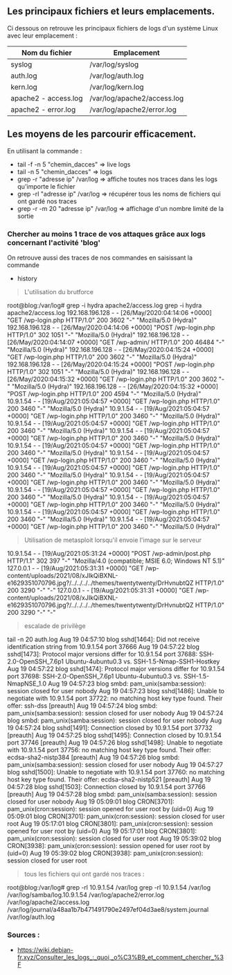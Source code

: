 ## Les principaux fichiers et leurs emplacements.

Ci dessous on retrouve les principaux fichiers de logs d'un système Linux avec leur emplacement :


<table>
  <thead>
    <tr>
      <th>Nom du fichier</th>
      <th>Emplacement</th>
    </tr>
  </thead>
  <tbody>
    <tr>
      <td>syslog</td>
      <td>/var/log/syslog</td>
    </tr>
    <tr>
      <td>auth.log</td>
      <td>/var/log/auth.log</td>
    </tr>
    <tr>
      <td>kern.log</td>
      <td>/var/log/kern.log</td>
    </tr>
    <tr>
      <td>apache2 - access.log</td>
      <td>/var/log/apache2/access.log</td>
    </tr>
    <tr>
      <td>apache2 - error.log</td>
      <td>/var/log/apache2/error.log</td>
    </tr>
  </tbody>
</table>


## Les moyens de les parcourir efficacement.

En utilisant la commande :

- tail -f -n 5 "chemin_dacces" => live logs
- tail -n 5 "chemin_dacces" => logs
- grep -r "adresse ip" /var/log => affiche toutes nos traces dans les logs qu'importe le fichier
- grep -rl "adresse ip" /var/log => récupérer tous les noms de fichiers qui ont gardé nos traces
- grep -r -m 20 "adresse ip" /var/log => affichage d'un nombre limité de la sortie


### Chercher au moins 1 trace de vos attaques grâce aux logs concernant l'activité 'blog'

On retrouve aussi des traces de nos commandes en saisissant la commande 

- history

> L'utilisation du brutforce 

root@blog:/var/log# grep -i hydra apache2/access.log
grep -i hydra apache2/access.log
192.168.196.128 - - [26/May/2020:04:14:06 +0000] "GET /wp-login.php HTTP/1.0" 200 3602 "-" "Mozilla/5.0 (Hydra)"
192.168.196.128 - - [26/May/2020:04:14:06 +0000] "POST /wp-login.php HTTP/1.0" 302 1051 "-" "Mozilla/5.0 (Hydra)"
192.168.196.128 - - [26/May/2020:04:14:07 +0000] "GET /wp-admin/ HTTP/1.0" 200 46484 "-" "Mozilla/5.0 (Hydra)"
192.168.196.128 - - [26/May/2020:04:15:24 +0000] "GET /wp-login.php HTTP/1.0" 200 3602 "-" "Mozilla/5.0 (Hydra)"
192.168.196.128 - - [26/May/2020:04:15:24 +0000] "POST /wp-login.php HTTP/1.0" 302 1051 "-" "Mozilla/5.0 (Hydra)"
192.168.196.128 - - [26/May/2020:04:15:32 +0000] "GET /wp-login.php HTTP/1.0" 200 3602 "-" "Mozilla/5.0 (Hydra)"
192.168.196.128 - - [26/May/2020:04:15:32 +0000] "POST /wp-login.php HTTP/1.0" 200 4594 "-" "Mozilla/5.0 (Hydra)"
10.9.1.54 - - [19/Aug/2021:05:04:57 +0000] "GET /wp-login.php HTTP/1.0" 200 3460 "-" "Mozilla/5.0 (Hydra)"
10.9.1.54 - - [19/Aug/2021:05:04:57 +0000] "GET /wp-login.php HTTP/1.0" 200 3460 "-" "Mozilla/5.0 (Hydra)"
10.9.1.54 - - [19/Aug/2021:05:04:57 +0000] "GET /wp-login.php HTTP/1.0" 200 3460 "-" "Mozilla/5.0 (Hydra)"
10.9.1.54 - - [19/Aug/2021:05:04:57 +0000] "GET /wp-login.php HTTP/1.0" 200 3460 "-" "Mozilla/5.0 (Hydra)"
10.9.1.54 - - [19/Aug/2021:05:04:57 +0000] "GET /wp-login.php HTTP/1.0" 200 3460 "-" "Mozilla/5.0 (Hydra)"
10.9.1.54 - - [19/Aug/2021:05:04:57 +0000] "GET /wp-login.php HTTP/1.0" 200 3460 "-" "Mozilla/5.0 (Hydra)"
10.9.1.54 - - [19/Aug/2021:05:04:57 +0000] "GET /wp-login.php HTTP/1.0" 200 3460 "-" "Mozilla/5.0 (Hydra)"
10.9.1.54 - - [19/Aug/2021:05:04:57 +0000] "GET /wp-login.php HTTP/1.0" 200 3460 "-" "Mozilla/5.0 (Hydra)"
10.9.1.54 - - [19/Aug/2021:05:04:57 +0000] "GET /wp-login.php HTTP/1.0" 200 3460 "-" "Mozilla/5.0 (Hydra)"
10.9.1.54 - - [19/Aug/2021:05:04:57 +0000] "GET /wp-login.php HTTP/1.0" 200 3460 "-" "Mozilla/5.0 (Hydra)"
10.9.1.54 - - [19/Aug/2021:05:04:57 +0000] "GET /wp-login.php HTTP/1.0" 200 3460 "-" "Mozilla/5.0 (Hydra)"
10.9.1.54 - - [19/Aug/2021:05:04:57 +0000] "GET /wp-login.php HTTP/1.0" 200 3460 "-" "Mozilla/5.0 (Hydra)"


> Utilisation de metasploit lorsqu'il envoie l'image sur le serveur

10.9.1.54 - - [19/Aug/2021:05:31:24 +0000] "POST /wp-admin/post.php HTTP/1.1" 302 397 "-" "Mozilla/4.0 (compatible; MSIE 6.0; Windows NT 5.1)"
127.0.0.1 - - [19/Aug/2021:05:31:31 +0000] "GET /wp-content/uploads/2021/08/xJIkQiBXNL-e1629351070796.jpg?/../../../../themes/twentytwenty/DrHvnubtQZ HTTP/1.0" 200 3290 "-" "-"
127.0.0.1 - - [19/Aug/2021:05:31:31 +0000] "GET /wp-content/uploads/2021/08/xJIkQiBXNL-e1629351070796.jpg?/../../../../themes/twentytwenty/DrHvnubtQZ HTTP/1.0" 200 3290 "-" "-"

> escalade de privilège

tail -n 20 auth.log
Aug 19 04:57:10 blog sshd[1464]: Did not receive identification string from 10.9.1.54 port 37666
Aug 19 04:57:22 blog sshd[1473]: Protocol major versions differ for 10.9.1.54 port 37688: SSH-2.0-OpenSSH_7.6p1 Ubuntu-4ubuntu0.3 vs. SSH-1.5-Nmap-SSH1-Hostkey
Aug 19 04:57:22 blog sshd[1474]: Protocol major versions differ for 10.9.1.54 port 37698: SSH-2.0-OpenSSH_7.6p1 Ubuntu-4ubuntu0.3 vs. SSH-1.5-NmapNSE_1.0
Aug 19 04:57:23 blog smbd: pam_unix(samba:session): session closed for user nobody
Aug 19 04:57:23 blog sshd[1486]: Unable to negotiate with 10.9.1.54 port 37722: no matching host key type found. Their offer: ssh-dss [preauth]
Aug 19 04:57:24 blog smbd: pam_unix(samba:session): session closed for user nobody
Aug 19 04:57:24 blog smbd: pam_unix(samba:session): session closed for user nobody
Aug 19 04:57:24 blog sshd[1491]: Connection closed by 10.9.1.54 port 37732 [preauth]
Aug 19 04:57:25 blog sshd[1495]: Connection closed by 10.9.1.54 port 37746 [preauth]
Aug 19 04:57:26 blog sshd[1498]: Unable to negotiate with 10.9.1.54 port 37756: no matching host key type found. Their offer: ecdsa-sha2-nistp384 [preauth]
Aug 19 04:57:26 blog smbd: pam_unix(samba:session): session closed for user nobody
Aug 19 04:57:27 blog sshd[1500]: Unable to negotiate with 10.9.1.54 port 37760: no matching host key type found. Their offer: ecdsa-sha2-nistp521 [preauth]
Aug 19 04:57:28 blog sshd[1503]: Connection closed by 10.9.1.54 port 37766 [preauth]
Aug 19 04:57:28 blog smbd: pam_unix(samba:session): session closed for user nobody
Aug 19 05:09:01 blog CRON[3701]: pam_unix(cron:session): session opened for user root by (uid=0)
Aug 19 05:09:01 blog CRON[3701]: pam_unix(cron:session): session closed for user root
Aug 19 05:17:01 blog CRON[3801]: pam_unix(cron:session): session opened for user root by (uid=0)
Aug 19 05:17:01 blog CRON[3801]: pam_unix(cron:session): session closed for user root
Aug 19 05:39:02 blog CRON[3938]: pam_unix(cron:session): session opened for user root by (uid=0)
Aug 19 05:39:02 blog CRON[3938]: pam_unix(cron:session): session closed for user root

> tous les fichiers qui ont gardé nos traces :

root@blog:/var/log# grep -rl 10.9.1.54 /var/log
grep -rl 10.9.1.54 /var/log
/var/log/samba/log.10.9.1.54
/var/log/apache2/error.log
/var/log/apache2/access.log
/var/log/journal/a48aa1b7b471491790e2497ef04d3ae8/system.journal
/var/log/auth.log


### Sources :

- https://wiki.debian-fr.xyz/Consulter_les_logs_:_quoi,_o%C3%B9_et_comment_chercher_%3F